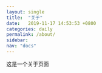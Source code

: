 ```yaml
---
layout: single
title:  "关于"
date:   2019-11-17 14:53:53 +0800
categories: daily
permalink: /about/
sidebar:
nav: "docs"
---
```

这是一个关于页面
